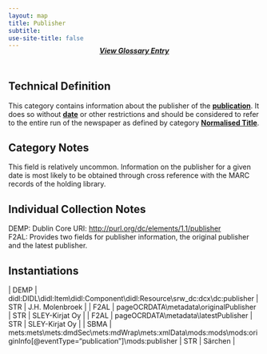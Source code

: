 ```yaml
---
layout: map
title: Publisher
subtitle:  
use-site-title: false
---
```


<h4 style="text-align:center;font-style:italic;margin-top:-20px;margin-bottom:50px;"><a href="../../glossary/publisher">View Glossary Entry</a></h4>

## Technical Definition

This category contains information about the publisher of the
[**publication**](../newspaper-title). It does so without [**date**](../date) or other restrictions and
should be considered to refer to the entire run of the newspaper as
defined by category [**Normalised Title**](../newspaper-title).

## Category Notes

This field is relatively uncommon. Information on the publisher for a
given date is most likely to be obtained through cross reference with
the MARC records of the holding library.

## Individual Collection Notes

DEMP: Dublin Core URI: http://purl.org/dc/elements/1.1/publisher   
F2AL: Provides two fields for publisher information, the original
publisher and the latest publisher.

## Instantiations  

| DEMP  |  didl:DIDL\\didl:Item\\didl:Component\\didl:Resource\\srw\_dc:dcx\\dc:publisher  | STR | J.H. Molenbroek |
| F2AL  |  pageOCRDATA\\metadata\\originalPublisher  | STR | SLEY-Kirjat Oy  |
| F2AL  |  pageOCRDATA\\metadata\\latestPublisher  | STR | SLEY-Kirjat Oy  |
| SBMA  |  mets:mets\\mets:dmdSec\\mets:mdWrap\\mets:xmlData\\mods:mods\\mods:originInfo\[@eventType=“publication”\]\\mods:publisher | STR | Särchen  |
